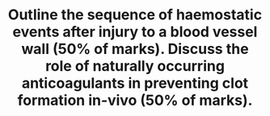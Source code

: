 ---
title: "Outline the sequence of haemostatic events after injury to a blood vessel wall (50% of marks). Discuss the role of naturally occurring anticoagulants in preventing clot formation in-vivo (50% of marks)."
entityType: SAQ
exam: PEX
college: CICM
year: 2019
sitting: A
question: 10
passRate: 40
EC_expectedDomains:
- "An explanation of the interaction of these naturally occurring anticoagulants was expected. The clotting factors that are specifically inhibited was expected as part of the discussion."
EC_extraCredit:
- "This question was best answered in a chronological manner. The glycocalyx and vessel wall also plays a role in preventing coagulation."
EC_errorsCommon:
- "Many candidates omitted initial vasoconstriction and its mechanism. The platelet plug and formation of the clot should have been described followed by the fate of the clot, including in-growth of fibroblasts. Strictly, fibrinolysis is a system for repairing / limiting clot propagation after the fact. Anticoagulants refer to antithrombin III, heparin, thrombomodulin and protein C and S."
---